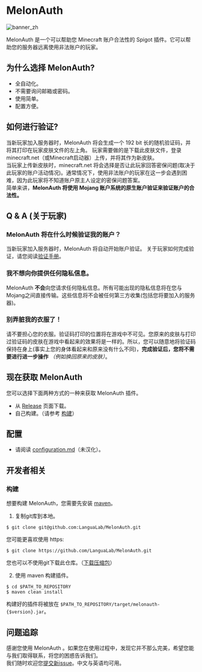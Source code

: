 # MelonAuth

![banner_zh](https://raw.githubusercontent.com/LanguaLab/MelonAuth/master/image/banner_zh.png)

MelonAuth 是一个可以帮助您 Minecraft 账户合法性的 Spigot 插件。它可以帮助您的服务器远离使用非法账户的玩家。

## 为什么选择 MelonAuth?

+ 全自动化。
+ 不需要询问邮箱或密码。
+ 使用简单。
+ 配置方便。

## 如何进行验证?
当新玩家加入服务器时，MelonAuth 将会生成一个 192 bit 长的随机验证码，并将其打印在玩家皮肤文件的左上角。
玩家需要做的是下载此皮肤文件，登录 minecraft.net（或Minecraft启动器）上传，并将其作为新皮肤。  
当玩家上传新皮肤时，minecraft.net 将会选择是否让此玩家回答密保问题(取决于此玩家的账户活动情况)。通常情况下，使用非法账户的玩家在这一步会遇到困难，因为此玩家将不知道账户原主人设定的密保问题答案。  
简单来讲，**MelonAuth 将使用 Mojang 账户系统的原生账户验证来验证账户的合法性。**  

## Q & A (关于玩家)

### MelonAuth 将在什么时候验证我的账户？
当新玩家加入服务器时，MelonAuth 将自动开始账户验证。
关于玩家如何完成验证，请您阅读[验证手册](https://github.com/LanguaLab/MelonAuth/blob/master/documents/manual_zh.md)。

### 我不想向你提供任何隐私信息。
MelonAuth **不会**向您请求任何隐私信息。所有可能出现的隐私信息将在您与Mojang之间直接传输。这些信息将不会被任何第三方收集(包括您将要加入的服务器)。

### 别弄脏我的衣服了！
请不要担心您的衣服。验证码打印的位置将在游戏中不可见。您原来的皮肤与打印过验证码的皮肤在游戏中看起来的效果将是一样的。所以，您可以随意地将验证码保持在身上(事实上您的身体看起来和原来没有什么不同)，**完成验证后，您将不需要进行进一步操作** *（例如换回原来的皮肤）*。


## 现在获取 MelonAuth
您可以选择下面两种方式的一种来获取 MelonAuth 插件。
+ 从 [Release](https://github.com/LanguaLab/MelonAuth/releases) 页面下载。
+ 自己构建。（请参考 [构建](https://github.com/LanguaLab/MelonAuth/blob/master/documents/README_zh.md#%E6%9E%84%E5%BB%BA)）

## 配置
+ 请阅读 [configuration.md](https://github.com/LanguaLab/MelonAuth/blob/master/documents/configuration.md)（未汉化）。

## 开发者相关

### 构建

想要构建 MelonAuth，您需要先安装 [maven](https://maven.apache.org)。

1. 复制git库到本地。
```
$ git clone git@github.com:LanguaLab/MelonAuth.git
```
您可能更喜欢使用 https:
```
$ git clone https://github.com/LanguaLab/MelonAuth.git
```
您也可以不使用git下载此仓库。（[下载压缩包](https://github.com/LanguaLab/MelonAuth/archive/master.zip)）

2. 使用 maven 构建插件。
```
$ cd $PATH_TO_REPOSITORY
$ maven clean install
```
构建好的插件将被放在 `$PATH_TO_REPOSITORY/target/melonauth-{$version}.jar`。

## 问题追踪
感谢您使用 MelonAuth 。如果您在使用过程中，发现它并不那么完美，希望您能与我们取得联系，将您的困惑告诉我们。  
我们随时欢迎您[提交新issue](https://github.com/LanguaLab/MelonAuth/issues)。中文与英语均可用。


